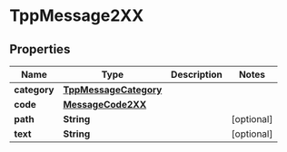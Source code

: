 # TppMessage2XX

## Properties
Name | Type | Description | Notes
------------ | ------------- | ------------- | -------------
**category** | [**TppMessageCategory**](TppMessageCategory.md) |  | 
**code** | [**MessageCode2XX**](MessageCode2XX.md) |  | 
**path** | **String** |  |  [optional]
**text** | **String** |  |  [optional]
